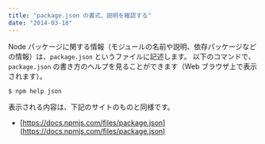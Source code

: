 ```yaml
---
title: "package.json の書式、説明を確認する"
date: "2014-03-18"
---
```


Node パッケージに関する情報（モジュールの名前や説明、依存パッケージなどの情報）は、`package.json` というファイルに記述します。
以下のコマンドで、`package.json` の書き方のヘルプを見ることができます（Web ブラウザ上で表示されます）。

```
$ npm help json
```

表示される内容は、下記のサイトのものと同様です。

- [https://docs.npmjs.com/files/package.json](https://docs.npmjs.com/files/package.json)

